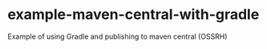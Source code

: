 # example-maven-central-with-gradle
Example of using Gradle and publishing to maven central (OSSRH)
